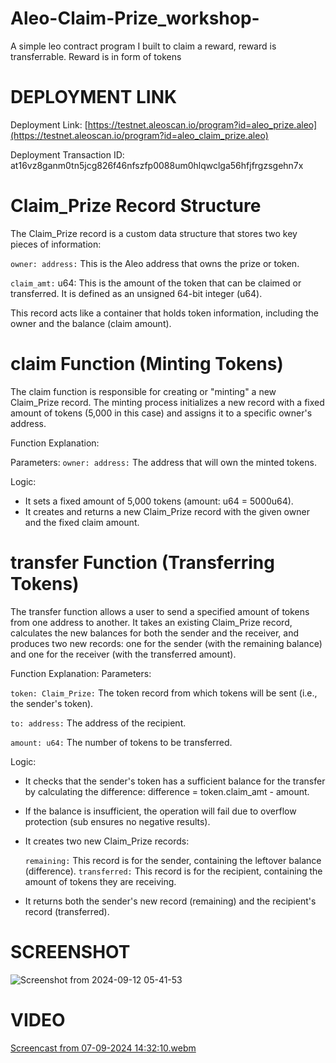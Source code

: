 # Aleo-Claim-Prize_workshop-
A simple leo contract program I built to claim a reward, reward is transferrable. Reward is in form of tokens

# DEPLOYMENT LINK
Deployment Link: [https://testnet.aleoscan.io/program?id=aleo_prize.aleo](https://testnet.aleoscan.io/program?id=aleo_claim_prize.aleo)

Deployment Transaction ID: at16vz8ganm0tn5jcg826f46nfszfp0088um0hlqwclga56hfjfrgzsgehn7x

# Claim_Prize Record Structure

The Claim_Prize record is a custom data structure that stores two key pieces of information:

`owner: address:` This is the Aleo address that owns the prize or token.

`claim_amt:` u64: This is the amount of the token that can be claimed or transferred. It is defined as an unsigned 64-bit integer (u64).

This record acts like a container that holds token information, including the owner and the balance (claim amount).

# claim Function (Minting Tokens)
The claim function is responsible for creating or "minting" a new Claim_Prize record. The minting process initializes a new record with a fixed amount of tokens (5,000 in this case) and assigns it to a specific owner's address.

Function Explanation:

Parameters:
`owner: address:` The address that will own the minted tokens.

Logic:
- It sets a fixed amount of 5,000 tokens (amount: u64 = 5000u64).
- It creates and returns a new Claim_Prize record with the given owner and the fixed claim amount.

# transfer Function (Transferring Tokens)
The transfer function allows a user to send a specified amount of tokens from one address to another. It takes an existing Claim_Prize record, calculates the new balances for both the sender and the receiver, and produces two new records: one for the sender (with the remaining balance) and one for the receiver (with the transferred amount).

Function Explanation:
Parameters:

`token: Claim_Prize:` The token record from which tokens will be sent (i.e., the sender's token).

`to: address:` The address of the recipient.

`amount: u64:` The number of tokens to be transferred.

Logic:

- It checks that the sender's token has a sufficient balance for the transfer by calculating the difference: difference = token.claim_amt - amount.
- If the balance is insufficient, the operation will fail due to overflow protection (sub ensures no negative results).
- It creates two new Claim_Prize records:

  `remaining:` This record is for the sender, containing the leftover balance (difference).
  `transferred:` This record is for the recipient, containing the amount of tokens they are receiving.
  
- It returns both the sender's new record (remaining) and the recipient's record (transferred).

# SCREENSHOT

![Screenshot from 2024-09-12 05-41-53](https://github.com/user-attachments/assets/c1bbbe60-0f6f-491d-a7ab-9732b2332522)


# VIDEO
[Screencast from 07-09-2024 14:32:10.webm](https://github.com/user-attachments/assets/f6752038-8c92-4f0c-91a0-68bb85c76598)



